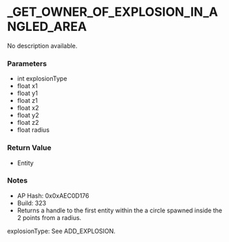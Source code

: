 # _GET_OWNER_OF_EXPLOSION_IN_ANGLED_AREA

No description available.

### Parameters
* int explosionType
* float x1
* float y1
* float z1
* float x2
* float y2
* float z2
* float radius

### Return Value
* Entity

### Notes
* AP Hash: 0x0xAEC0D176
* Build: 323
* Returns a handle to the first entity within the a circle spawned inside the 2 points from a radius.

explosionType: See ADD_EXPLOSION.

